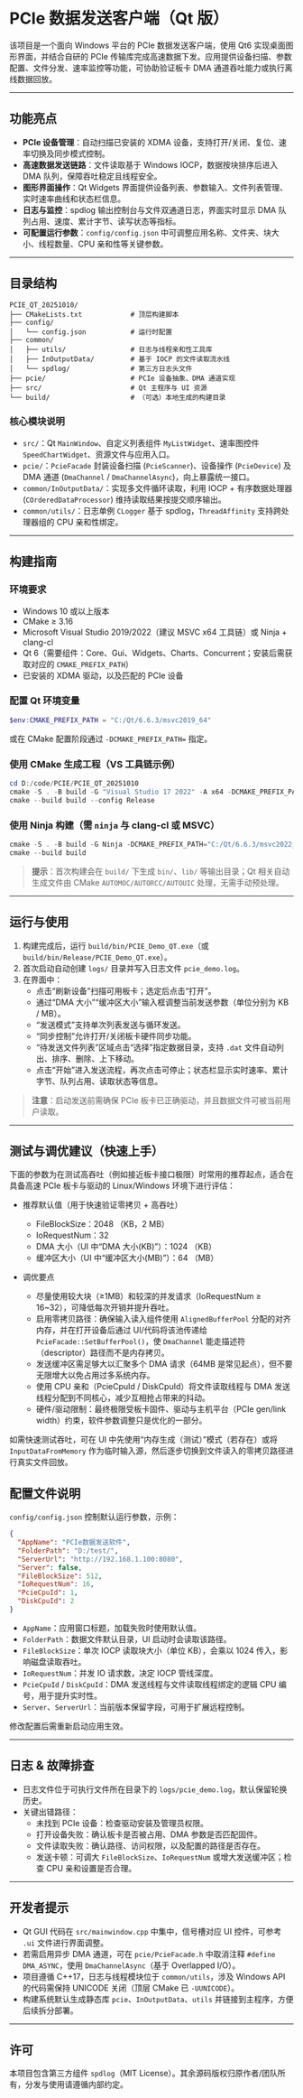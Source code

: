 # PCIe 数据发送客户端（Qt 版）

该项目是一个面向 Windows 平台的 PCIe 数据发送客户端，使用 Qt6 实现桌面图形界面，并结合自研的 PCIe 传输库完成高速数据下发。应用提供设备扫描、参数配置、文件分发、速率监控等功能，可协助验证板卡 DMA 通道吞吐能力或执行离线数据回放。

---

## 功能亮点

- **PCIe 设备管理**：自动扫描已安装的 XDMA 设备，支持打开/关闭、复位、速率切换及同步模式控制。
- **高速数据发送链路**：文件读取基于 Windows IOCP，数据按块排序后进入 DMA 队列，保障吞吐稳定且线程安全。
- **图形界面操作**：Qt Widgets 界面提供设备列表、参数输入、文件列表管理、实时速率曲线和状态栏信息。
- **日志与监控**：spdlog 输出控制台与文件双通道日志，界面实时显示 DMA 队列占用、速度、累计字节、读写状态等指标。
- **可配置运行参数**：`config/config.json` 中可调整应用名称、文件夹、块大小、线程数量、CPU 亲和性等关键参数。

---

## 目录结构

```
PCIE_QT_20251010/
├── CMakeLists.txt            # 顶层构建脚本
├── config/
│   └── config.json           # 运行时配置
├── common/
│   ├── utils/                # 日志与线程亲和性工具库
│   ├── InOutputData/         # 基于 IOCP 的文件读取流水线
│   └── spdlog/               # 第三方日志头文件
├── pcie/                     # PCIe 设备抽象、DMA 通道实现
├── src/                      # Qt 主程序与 UI 资源
└── build/                    # （可选）本地生成的构建目录
```

### 核心模块说明

- `src/`：Qt `MainWindow`、自定义列表组件 `MyListWidget`、速率图控件 `SpeedChartWidget`、资源文件与应用入口。
- `pcie/`：`PcieFacade` 封装设备扫描 (`PcieScanner`)、设备操作 (`PcieDevice`) 及 DMA 通道 (`DmaChannel` / `DmaChannelAsync`)，向上暴露统一接口。
- `common/InOutputData/`：实现多文件循环读取，利用 IOCP + 有序数据处理器 (`COrderedDataProcessor`) 维持读取结果按提交顺序输出。
- `common/utils/`：日志单例 `CLogger` 基于 spdlog，`ThreadAffinity` 支持跨处理器组的 CPU 亲和性绑定。

---

## 构建指南

### 环境要求

- Windows 10 或以上版本
- CMake ≥ 3.16
- Microsoft Visual Studio 2019/2022（建议 MSVC x64 工具链）或 Ninja + clang-cl
- Qt 6（需要组件：Core、Gui、Widgets、Charts、Concurrent；安装后需获取对应的 `CMAKE_PREFIX_PATH`）
- 已安装的 XDMA 驱动，以及匹配的 PCIe 设备

### 配置 Qt 环境变量

```powershell
$env:CMAKE_PREFIX_PATH = "C:/Qt/6.6.3/msvc2019_64"
```

或在 CMake 配置阶段通过 `-DCMAKE_PREFIX_PATH=` 指定。

### 使用 CMake 生成工程（VS 工具链示例）

```powershell
cd D:/code/PCIE/PCIE_QT_20251010
cmake -S . -B build -G "Visual Studio 17 2022" -A x64 -DCMAKE_PREFIX_PATH="C:/Qt/6.6.3/msvc2022_64"
cmake --build build --config Release
```

### 使用 Ninja 构建（需 `ninja` 与 clang-cl 或 MSVC）

```powershell
cmake -S . -B build -G Ninja -DCMAKE_PREFIX_PATH="C:/Qt/6.6.3/msvc2022_64"
cmake --build build
```

> **提示**：首次构建会在 `build/` 下生成 `bin/`、`lib/` 等输出目录；Qt 相关自动生成文件由 CMake `AUTOMOC/AUTORCC/AUTOUIC` 处理，无需手动预处理。

---

## 运行与使用

1. 构建完成后，运行 `build/bin/PCIE_Demo_QT.exe`（或 `build/bin/Release/PCIE_Demo_QT.exe`）。
2. 首次启动自动创建 `logs/` 目录并写入日志文件 `pcie_demo.log`。
3. 在界面中：
   - 点击“刷新设备”扫描可用板卡；选定后点击“打开”。
   - 通过“DMA 大小”“缓冲区大小”输入框调整当前发送参数（单位分别为 KB / MB）。
   - “发送模式”支持单次列表发送与循环发送。
   - “同步控制”允许打开/关闭板卡硬件同步功能。
   - “待发送文件列表”区域点击“选择”指定数据目录，支持 `.dat` 文件自动列出、排序、删除、上下移动。
   - 点击“开始”进入发送流程，再次点击可停止；状态栏显示实时速率、累计字节、队列占用、读取状态等信息。

> **注意**：启动发送前需确保 PCIe 板卡已正确驱动，并且数据文件可被当前用户读取。

---

## 测试与调优建议（快速上手）

下面的参数为在测试高吞吐（例如接近板卡接口极限）时常用的推荐起点，适合在具备高速 PCIe 板卡与驱动的 Linux/Windows 环境下进行评估：

- 推荐默认值（用于快速验证零拷贝 + 高吞吐）
  - FileBlockSize：2048 （KB，2 MB）
  - IoRequestNum：32
  - DMA 大小（UI 中“DMA 大小(KB)”）：1024 （KB）
  - 缓冲区大小（UI 中“缓冲区大小(MB)”）：64 （MB）

- 调优要点
  - 尽量使用较大块（≥1MB）和较深的并发请求（IoRequestNum ≥ 16~32），可降低每次开销并提升吞吐。
  - 启用零拷贝路径：确保输入读入组件使用 `AlignedBufferPool` 分配的对齐内存，并在打开设备后通过 UI/代码将该池传递给 `PcieFacade::SetBufferPool()`，使 `DmaChannel` 能走描述符（descriptor）路径而不是内存拷贝。
  - 发送缓冲区需足够大以汇聚多个 DMA 请求（64MB 是常见起点），但不要无限增大以免占用过多系统内存。
  - 使用 CPU 亲和（PcieCpuId / DiskCpuId）将文件读取线程与 DMA 发送线程分配到不同核心，减少互相抢占带来的抖动。
  - 硬件/驱动限制：最终极限受板卡固件、驱动与主机平台（PCIe gen/link width）约束，软件参数调整只是优化的一部分。

如需快速测试吞吐，可在 UI 中先使用“内存生成（测试）”模式（若存在）或将 `InputDataFromMemory` 作为临时输入源，然后逐步切换到文件读入的零拷贝路径进行真实文件回放。


## 配置文件说明

`config/config.json` 控制默认运行参数，示例：

```json
{
  "AppName": "PCIe数据发送软件",
  "FolderPath": "D:/test/",
  "ServerUrl": "http://192.168.1.100:8080",
  "Server": false,
  "FileBlockSize": 512,
  "IoRequestNum": 16,
  "PcieCpuId": 1,
  "DiskCpuId": 2
}
```

- `AppName`：应用窗口标题，加载失败时使用默认值。
- `FolderPath`：数据文件默认目录，UI 启动时会读取该路径。
- `FileBlockSize`：单次 IOCP 读取块大小（单位 KB），会乘以 1024 传入，影响磁盘读取吞吐。
- `IoRequestNum`：并发 IO 请求数，决定 IOCP 管线深度。
- `PcieCpuId` / `DiskCpuId`：DMA 发送线程与文件读取线程绑定的逻辑 CPU 编号，用于提升实时性。
- `Server`、`ServerUrl`：当前版本保留字段，可用于扩展远程控制。

修改配置后需重新启动应用生效。

---

## 日志 & 故障排查

- 日志文件位于可执行文件所在目录下的 `logs/pcie_demo.log`，默认保留轮换历史。
- 关键出错路径：
  - 未找到 PCIe 设备：检查驱动安装及管理员权限。
  - 打开设备失败：确认板卡是否被占用、DMA 参数是否匹配固件。
  - 文件读取失败：确认路径、访问权限，以及配置的路径是否存在。
  - 发送卡顿：可调大 `FileBlockSize`、`IoRequestNum` 或增大发送缓冲区；检查 CPU 亲和设置是否合理。

---

## 开发者提示

- Qt GUI 代码在 `src/mainwindow.cpp` 中集中，信号槽对应 UI 控件，可参考 `.ui` 文件进行界面调整。
- 若需启用异步 DMA 通道，可在 `pcie/PcieFacade.h` 中取消注释 `#define DMA_ASYNC`，使用 `DmaChannelAsync`（基于 Overlapped I/O）。
- 项目遵循 C++17，日志与线程模块位于 `common/utils`，涉及 Windows API 的代码需保持 UNICODE 关闭（顶层 CMake 已 `-UUNICODE`）。
- 构建系统默认生成静态库 `pcie`、`InOutputData`、`utils` 并链接到主程序，方便后续拆分部署。

---

## 许可

本项目包含第三方组件 `spdlog`（MIT License）。其余源码版权归原作者/团队所有，分发与使用请遵循内部约定。
